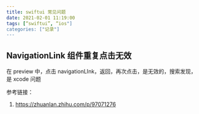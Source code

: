 ```yaml
---
title: swiftui 常见问题
date: 2021-02-01 11:19:00
tags: [“swiftui”, “ios"]
categories: ["记录"]
---
```




## NavigationLink 组件重复点击无效

在 preview 中，点击 navigationLInk，返回，再次点击，是无效的，搜索发现，是 xcode 问题

参考链接：

1. https://zhuanlan.zhihu.com/p/97071276

